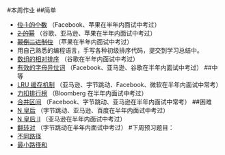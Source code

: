 #本周作业
##简单
* [~~位 1 的个数~~](https://leetcode-cn.com/problems/number-of-1-bits) （Facebook、苹果在半年内面试中考过）
* [~~2 的幂~~](https://leetcode-cn.com/problems/power-of-two/) （谷歌、亚马逊、苹果在半年内面试中考过）
* [~~颠倒二进制位~~](https://leetcode-cn.com/problems/reverse-bits/) （苹果在半年内面试中考过）
* 用自己熟悉的编程语言，手写各种初级排序代码，提交到学习总结中。
* [数组的相对排序](https://leetcode-cn.com/problems/relative-sort-array/) （谷歌在半年内面试中考过）
* [有效的字母异位词](https://leetcode-cn.com/problems/valid-anagram/) （Facebook、亚马逊、谷歌在半年内面试中考过）
##中等
* [LRU 缓存机制](https://leetcode-cn.com/problems/lru-cache/) （亚马逊、字节跳动、Facebook、微软在半年内面试中常考）
* [力扣排行榜](https://leetcode-cn.com/problems/design-a-leaderboard/) （Bloomberg 在半年内面试中考过）
* [合并区间](https://leetcode-cn.com/problems/merge-intervals/) （Facebook、字节跳动、亚马逊在半年内面试中常考）
##困难
* [N 皇后](https://leetcode-cn.com/problems/n-queens/description/) （字节跳动、亚马逊、百度在半年内面试中考过）
* [N 皇后 II](https://leetcode-cn.com/problems/n-queens-ii/) （亚马逊在半年内面试中考过）
* [翻转对](https://leetcode-cn.com/problems/reverse-pairs/) （字节跳动在半年内面试中考过）
#下周预习题目：
* [不同路径](https://leetcode-cn.com/problems/unique-paths/)
* [最小路径和](https://leetcode-cn.com/problems/minimum-path-sum/)